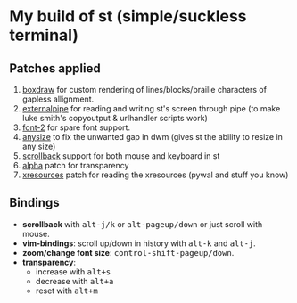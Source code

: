 # My build of st (simple/suckless terminal)

## Patches applied
1. [boxdraw](https://st.suckless.org/patches/boxdraw/) for custom rendering of lines/blocks/braille characters of gapless allignment.
2. [externalpipe](https://st.suckless.org/patches/externalpipe/) for reading and writing st's screen through pipe (to make luke smith's copyoutput & urlhandler scripts work)
3. [font-2](https://st.suckless.org/patches/font2/) for spare font support.
4. [anysize](https://st.suckless.org/patches/anysize/) to fix the unwanted gap in dwm (gives st the ability to resize in any size)
5. [scrollback](https://st.suckless.org/patches/scrollback/) support for both mouse and keyboard in st
6. [alpha](https://st.suckless.org/patches/alpha/) patch for transparency
7. [xresources](https://st.suckless.org/patches/xresources/) patch for reading the xresources (pywal and stuff you know)
## Bindings
+ **scrollback** with <kbd>alt-j/k</kbd> or <kbd>alt-pageup/down</kbd> or just scroll with mouse.
+ **vim-bindings**: scroll up/down in history with <kbd>alt-k</kbd> and <kbd>alt-j</kbd>.
+ **zoom/change font size**: <kbd>control-shift-pageup/down</kbd>.
+ **transparency**: 
    - increase with <kbd>alt+s</kbd>
    - decrease with <kbd>alt+a</kbd>
    - reset with <kbd>alt+m</kbd>
